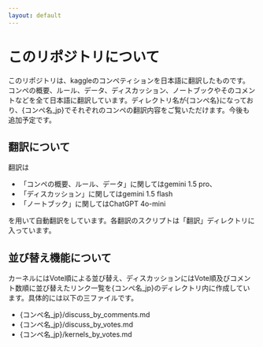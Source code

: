 ```yaml
---
layout: default
---
```


# このリポジトリについて

このリポジトリは、kaggleのコンペティションを日本語に翻訳したものです。コンペの概要、ルール、データ、ディスカッション、ノートブックやそのコメントなどを全て日本語に翻訳しています。ディレクトリ名が{コンペ名}になっており、{コンペ名_jp}でそれぞれのコンペの翻訳内容をご覧いただけます。今後も追加予定です。

## 翻訳について

翻訳は
* 「コンペの概要、ルール、データ」に関してはgemini 1.5 pro、
* 「ディスカッション」に関してはgemini 1.5 flash
* 「ノートブック」に関してはChatGPT 4o-mini

を用いて自動翻訳をしています。各翻訳のスクリプトは「翻訳」ディレクトリに入っています。

## 並び替え機能について

カーネルにはVote順による並び替え、ディスカッションにはVote順及びコメント数順に並び替えたリンク一覧を{コンペ名_jp}のディレクトリ内に作成しています。具体的には以下の三ファイルです。
* {コンペ名_jp}/discuss_by_comments.md
* {コンペ名_jp}/discuss_by_votes.md
* {コンペ名_jp}/kernels_by_votes.md